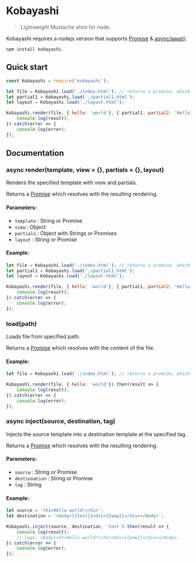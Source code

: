 # Kobayashi

> Lightweight Mustache shim for node.

Kobayashi requires a nodejs version that supports [Promise](https://developer.mozilla.org/en-US/docs/Web/JavaScript/Reference/Global_Objects/Promise) & [async/await](https://developer.mozilla.org/en-US/docs/Web/JavaScript/Reference/Statements/async_function)).

```
npm install kobayashi
```

## Quick start

```js
const Kobayashi = require('kobayashi');

let file = Kobayashi.load('./index.html'); // returns a promise, which is later resolved in the render function.
let partial1 = Kobayashi.load('./partial1.html');
let layout = Kobayashi.load('./layout.html');

Kobayashi.render(file, { hello: 'world'}, { partial1, partial2: 'Hello.' }, layout).then(result => {
    console.log(result);
}).catch(error => {
    console.log(error);
});
```

## Documentation

### async render(template, view = {}, partials = {}, layout)
Renders the specified template with view and partials.

Returns a [Promise](https://developer.mozilla.org/en-US/docs/Web/JavaScript/Reference/Global_Objects/Promise) which resolves with the resulting rendering.

#### Parameters:
 * `template` : String or Promise
 * `view` : Object
 * `partials` : Object with Strings or Promises
 * `layout` : String or Promise

#### Example:
```js
let file = Kobayashi.load('./index.html'); // returns a promise, which is later resolved in the render function.
let partial1 = Kobayashi.load('./partial1.html');
let layout = Kobayashi.load('./layout.html');

Kobayashi.render(file, { hello: 'world'}, { partial1, partial2: 'Hello.' }, layout).then(result => {
    console.log(result);
}).catch(error => {
    console.log(error);
});
```

### load(path)
Loads file from specified path.

Returns a [Promise](https://developer.mozilla.org/en-US/docs/Web/JavaScript/Reference/Global_Objects/Promise) which resolves with the content of the file.

#### Example:
```js
let file = Kobayashi.load('./index.html'); // returns a promise, which is later resolved in the render function.

Kobayashi.render(file, { hello: 'world'}).then(result => {
    console.log(result);
}).catch(error => {
    console.log(error);
});
```

### async inject(source, destination, tag)
Injects the source template into a destination template at the specified tag.

Returns a [Promise](https://developer.mozilla.org/en-US/docs/Web/JavaScript/Reference/Global_Objects/Promise) which resolves with the resulting rendering.

#### Parameters:
 * `source` : String or Promise
 * `destionation` : String or Promise
 * `tag` : String

#### Example:
```js
let source = '<h1>Hello world!</h1>';
let destination = '<body>{{test}}<div>{{wow}}</div></body>';

Kobayashi.inject(source, destination, 'test').then(result => {
    console.log(result);
    // logs: <body><h1>Hello world!</h1><div>{{wow}}</div></body>.
}).catch(error => {
    console.log(error);
});

```